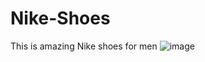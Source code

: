 # Nike-Shoes
This is amazing Nike shoes for men
![image](https://github.com/GuilhermePires7/Nike-Shoes/assets/111422272/32575189-4b07-4afe-9ecf-058bc7f6d4e4)

